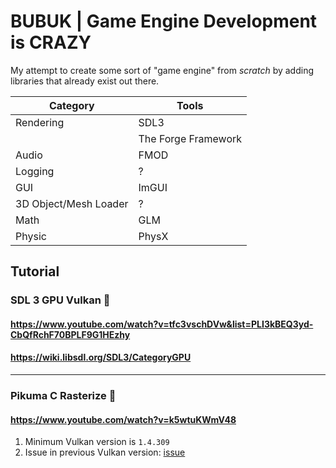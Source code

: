 # BUBUK | Game Engine Development is CRAZY

My attempt to create some sort of "game engine" from _scratch_ by adding libraries that already exist out there.

| Category              | Tools               |
| --------------------- | ------------------- |
| Rendering             | SDL3                |
|                       | The Forge Framework |
| Audio                 | FMOD                |
| Logging               | ?                   |
| GUI                   | ImGUI               |
| 3D Object/Mesh Loader | ?                   |
| Math                  | GLM                 |
| Physic                | PhysX               |

## Tutorial

### SDL 3 GPU Vulkan 🦄
#### https://www.youtube.com/watch?v=tfc3vschDVw&list=PLI3kBEQ3yd-CbQfRchF70BPLF9G1HEzhy
#### https://wiki.libsdl.org/SDL3/CategoryGPU

---

### Pikuma C Rasterize 🦖
#### https://www.youtube.com/watch?v=k5wtuKWmV48

1. Minimum Vulkan version is `1.4.309`
2. Issue in previous Vulkan version: [issue](https://github.com/KhronosGroup/Vulkan-ValidationLayers/issues/7258)
